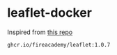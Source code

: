 # leaflet-docker

Inspired from [this repo](https://github.com/Chia-Network/chia-docker)

```
ghcr.io/fireacademy/leaflet:1.0.7
```
